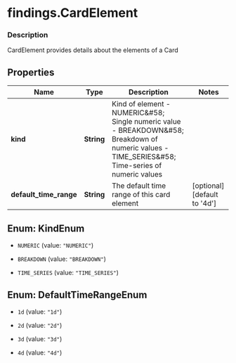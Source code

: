 # findings.CardElement

### Description

CardElement provides details about the elements of a Card

## Properties
Name | Type | Description | Notes
------------ | ------------- | ------------- | -------------
**kind** | **String** | Kind of element - NUMERIC&amp;#58; Single numeric value - BREAKDOWN&amp;#58; Breakdown of numeric values - TIME_SERIES&amp;#58; Time-series of numeric values | 
**default_time_range** | **String** | The default time range of this card element | [optional] [default to &#39;4d&#39;]


<a name="KindEnum"></a>
## Enum: KindEnum


* `NUMERIC` (value: `"NUMERIC"`)

* `BREAKDOWN` (value: `"BREAKDOWN"`)

* `TIME_SERIES` (value: `"TIME_SERIES"`)




<a name="DefaultTimeRangeEnum"></a>
## Enum: DefaultTimeRangeEnum


* `1d` (value: `"1d"`)

* `2d` (value: `"2d"`)

* `3d` (value: `"3d"`)

* `4d` (value: `"4d"`)



